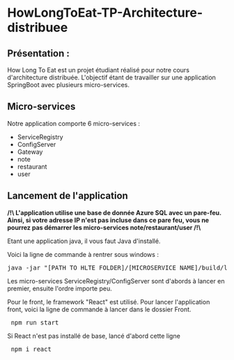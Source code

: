 # HowLongToEat-TP-Architecture-distribuee

## Présentation :
How Long To Eat est un projet étudiant réalisé pour notre cours d'architecture distribuée.
L'objectif étant de travailler sur une application SpringBoot avec plusieurs micro-services.

## Micro-services
Notre application comporte 6 micro-services : 
  - ServiceRegistry
  - ConfigServer
  - Gateway
  - note 
  - restaurant
  - user

## Lancement de l'application

**/!\ L'application utilise une base de donnée Azure SQL avec un pare-feu. Ainsi, si votre adresse IP n'est pas incluse dans ce pare feu, vous ne pourrez pas démarrer les micro-services note/restaurant/user /!\\**

Etant une application java, il vous faut Java d'installé.

Voici la ligne de commande à rentrer sous windows : 
<pre>java -jar "[PATH_TO_HLTE_FOLDER]/[MICROSERVICE_NAME]/build/libs/[MICROSERVICE_NAME]</pre>

Les micro-services ServiceRegistry/ConfigServer sont d'abords à lancer en premier, ensuite l'ordre importe peu. 

Pour le front, le framework "React" est utilisé. 
Pour lancer l'application front, voici la ligne de commande à lancer dans le dossier Front.

<pre> npm run start </pre>

Si React n'est pas installé de base, lancé d'abord cette ligne 

<pre> npm i react </pre>
